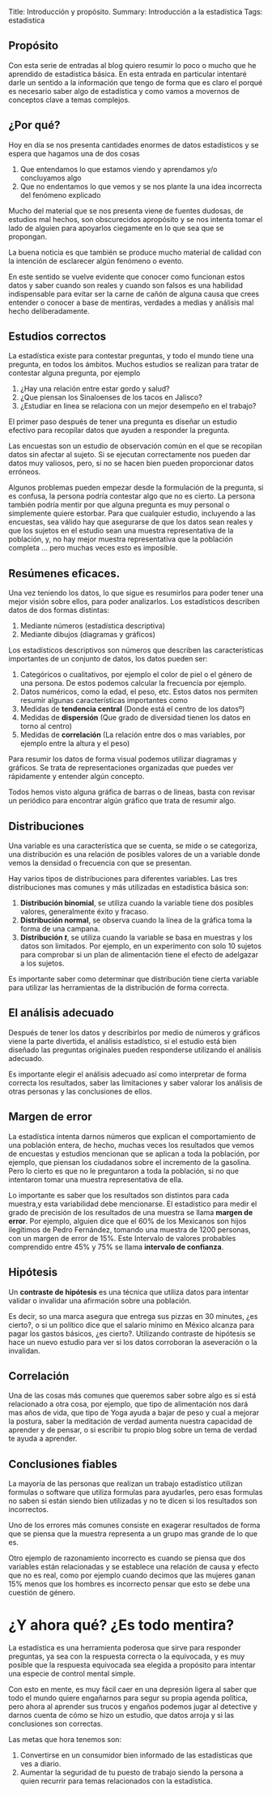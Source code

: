 Title: Introducción y propósito.
Summary: Introducción a la estadística
Tags: estadistica

## Propósito

Con esta serie de entradas al blog quiero resumir lo poco o mucho que he aprendido de estadística básica.
En esta entrada en particular intentaré darle un sentido a la información que tengo de forma que es claro el porqué es necesario saber algo de estadística y como vamos a movernos de conceptos clave a temas complejos.

## ¿Por qué?

Hoy en día se nos presenta cantidades enormes de datos estadísticos y se espera que hagamos una de dos cosas
1. Que entendamos lo que estamos viendo y aprendamos y/o concluyamos algo
2. Que no endentamos lo que vemos y se nos plante la una idea incorrecta del fenómeno explicado

Mucho del material que se nos presenta viene de fuentes dudosas, de estudios mal hechos, son obscurecidos apropósito y se nos intenta tomar el lado de alguien para apoyarlos ciegamente en lo que sea que se propongan.

La buena noticia es que también se produce mucho material de calidad con la intención de esclarecer algún fenómeno o evento.

En este sentido se vuelve evidente que conocer como funcionan estos datos y saber cuando son reales y cuando son falsos es una habilidad indispensable para evitar ser la carne de cañón de alguna causa que crees entender o conocer a base de mentiras, verdades a medias y análisis mal hecho deliberadamente.

## Estudios correctos

La estadística existe para contestar preguntas, y todo el mundo tiene una pregunta, en todos los ámbitos. Muchos estudios se realizan para tratar de contestar alguna pregunta, por ejemplo
1.  ¿Hay una relación entre estar gordo y salud?
1.  ¿Que piensan los Sinaloenses de los tacos en Jalisco?
1.  ¿Estudiar en linea se relaciona con un mejor desempeño en el trabajo?

El primer paso después de tener una pregunta es diseñar un estudio efectivo para recopilar datos que ayuden a responder la pregunta.

Las encuestas son un estudio de observación común en el que se recopilan datos sin afectar al sujeto.
Si se ejecutan correctamente nos pueden dar datos muy valiosos, pero, si no se hacen bien pueden proporcionar datos erróneos.

Algunos problemas pueden empezar desde la formulación de la pregunta, si es confusa, la persona podría contestar algo que no es cierto.
La persona también podría mentir por que alguna pregunta es muy personal o simplemente quiere estorbar.
Para que cualquier estudio, incluyendo a las encuestas, sea válido hay que asegurarse de que los datos sean reales y que los sujetos en el estudio sean una muestra representativa de la población, y, no hay mejor muestra representativa que la población completa ... pero muchas veces esto es imposible.

## Resúmenes eficaces.

Una vez teniendo los datos, lo que sigue es resumirlos para poder tener una mejor visión sobre ellos, para poder analizarlos.
Los estadísticos describen datos de dos formas distintas:
1. Mediante números (estadística descriptiva)
2. Mediante dibujos (diagramas y gráficos)

Los estadísticos descriptivos son números que describen las características importantes de un conjunto de datos, los datos pueden ser:
1. Categóricos o cualitativos, por ejemplo el color de piel o el género de una persona. De estos podemos calcular la frecuencia por ejemplo.
2. Datos numéricos, como la edad, el peso, etc. Estos datos nos permiten resumir algunas características importantes como
  1.  Medidas de **tendencia central** (Donde está el centro de los datosº)
  1.  Medidas de **dispersión** (Que grado de diversidad tienen los datos en torno al centro)
  1.  Medidas de **correlación** (La relación entre dos o mas variables, por ejemplo entre la altura y el peso)

Para resumir los datos de forma visual podemos utilizar diagramas y gráficos. Se trata de representaciones organizadas que puedes ver rápidamente y entender algún concepto.

Todos hemos visto alguna gráfica de barras o de lineas, basta con revisar un periódico para encontrar algún gráfico que trata de resumir algo.

## Distribuciones

Una variable es una característica que se cuenta, se mide o se categoriza, una distribución es una relación de posibles valores de un a variable donde vemos la densidad o frecuencia con que se presentan.

Hay varios tipos de distribuciones para diferentes variables. Las tres distribuciones mas comunes y más utilizadas en estadística básica son:
1. **Distribución binomial**, se utiliza cuando la variable tiene dos posibles valores, generalmente éxito y fracaso.
1. **Distribución normal**, se observa cuando la línea de la gráfica toma la forma de una campana.
1. **Distribución *t***, se utiliza cuando la variable se basa en muestras y los datos son limitados. Por ejemplo, en un experimento con solo 10 sujetos para comprobar si un plan de alimentación tiene el efecto de adelgazar a los sujetos.

Es importante saber como determinar que distribución tiene cierta variable para utilizar las herramientas de la distribución de forma correcta.

## El análisis adecuado

Después de tener los datos y describirlos por medio de números y gráficos viene la parte divertida, el análisis estadístico, si el estudio está bien diseñado las preguntas originales pueden responderse utilizando el análisis adecuado.

Es importante elegir el análisis adecuado así como interpretar de forma correcta los resultados, saber las limitaciones y saber valorar los análisis de otras personas y las conclusiones de ellos.

## Margen de error

La estadística intenta darnos números que explican el comportamiento de una población entera, de hecho, muchas veces los resultados que vemos de encuestas y estudios mencionan que se aplican a toda la población, por ejemplo, que piensan los ciudadanos sobre el incremento de la gasolina. Pero lo cierto es que no le preguntaron a toda la población, si no que intentaron tomar una muestra representativa de ella.

Lo importante es saber que los resultados son distintos para cada muestra,y esta variabilidad debe mencionarse.
El estadístico para medir el grado de precisión de los resultados de una muestra se llama **margen de error**.
Por ejemplo, alguien dice que el 60% de los Mexicanos son hijos ilegítimos de Pedro Fernández, tomando una muestra de 1200 personas, con un margen de error de 15%. Este Intervalo de valores probables comprendido entre 45% y 75% se llama **intervalo de confianza**.

## Hipótesis

Un **contraste de hipótesis** es una técnica que utiliza datos para intentar validar o invalidar una afirmación sobre una población.

Es decir, so una marca asegura que entrega sus pizzas en 30 minutes, ¿es cierto?, o si un político dice que el salario mínimo en México alcanza para pagar los gastos básicos, ¿es cierto?. Utilizando contraste de hipótesis se hace un nuevo estudio para ver si los datos corroboran la aseveración o la invalidan.

## Correlación

Una de las cosas más comunes que queremos saber sobre algo es si está relacionado a otra cosa, por ejemplo, que tipo de alimentación nos dará mas años de vida, que tipo de Yoga ayuda a bajar de peso y cual a mejorar la postura, saber la meditación de verdad aumenta nuestra capacidad de aprender y de pensar, o si escribir tu propio blog sobre un tema de verdad te ayuda a aprender.

## Conclusiones fiables

La mayoría de las personas que realizan un trabajo estadístico utilizan formulas o software que utiliza formulas para ayudarles, pero esas formulas no saben si están siendo bien utilizadas y no te dicen si los resultados son incorrectos.

Uno de los errores más comunes consiste en exagerar resultados de forma que se piensa que la muestra representa a un grupo mas grande de lo que es.

Otro ejemplo de razonamiento incorrecto es cuando se piensa que dos variables están relacionadas y se establece una relación de causa y efecto que no es real, como por ejemplo cuando decimos que las mujeres ganan 15% menos que los hombres es incorrecto pensar que esto se debe una cuestión de género.

# ¿Y ahora qué? ¿Es todo mentira?

La estadística es una herramienta poderosa que sirve para responder preguntas, ya sea con la respuesta correcta o la equivocada, y es muy posible que la respuesta equivocada sea elegida a propósito para intentar una especie de control mental simple.

Con esto en mente, es muy fácil caer en una depresión ligera al saber que todo el mundo quiere engañarnos para segur su propia agenda política, pero ahora al aprender sus trucos y engaños podemos jugar al detective y darnos cuenta de cómo se hizo un estudio, que datos arroja y si las conclusiones son correctas.

Las metas que hora tenemos son:
1. Convertirse en un consumidor bien informado de las estadísticas que ves a diario.
1. Aumentar la seguridad de tu puesto de trabajo siendo la persona a quien recurrir para temas relacionados con la estadística.
